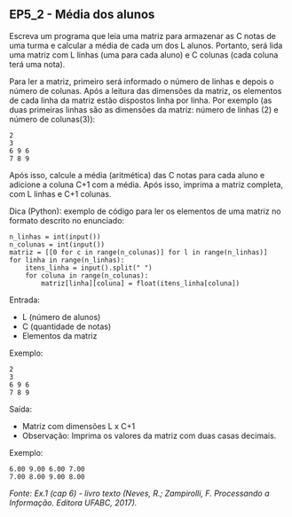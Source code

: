 ## EP5_2 - Média dos alunos

Escreva um programa que leia uma matriz para armazenar as C notas de uma turma e calcular a média de cada um dos L alunos. Portanto, será lida uma matriz com L linhas (uma para cada aluno) e C colunas (cada coluna terá uma nota).

Para ler a matriz, primeiro será informado o número de linhas e depois o número de colunas. Após a leitura das dimensões da matriz, os elementos de cada linha da matriz estão dispostos linha por linha. Por exemplo (as duas primeiras linhas são as dimensões da matriz: número de linhas (2) e número de colunas(3)):
```
2
3
6 9 6
7 8 9
```

Após isso, calcule a média (aritmética) das C notas para cada aluno e adicione a coluna C+1 com a média. Após isso, imprima a matriz completa, com L linhas e C+1 colunas.

Dica (Python): exemplo de código para ler os elementos de uma matriz no formato descrito no enunciado:
```
n_linhas = int(input())
n_colunas = int(input())
matriz = [[0 for c in range(n_colunas)] for l in range(n_linhas)]
for linha in range(n_linhas):
    itens_linha = input().split(" ")
    for coluna in range(n_colunas):
        matriz[linha][coluna] = float(itens_linha[coluna])          
```

Entrada:
- L (número de alunos)
- C (quantidade de notas)
- Elementos da matriz

Exemplo:
```
2
3
6 9 6
7 8 9
```
Saída:
- Matriz com dimensões L x C+1
- Observação: Imprima os valores da matriz com duas casas decimais.

Exemplo:
```
6.00 9.00 6.00 7.00
7.00 8.00 9.00 8.00
```

_Fonte: Ex.1 (cap 6)  - livro texto (Neves, R.; Zampirolli, F. Processando a Informação. Editora UFABC, 2017)._
